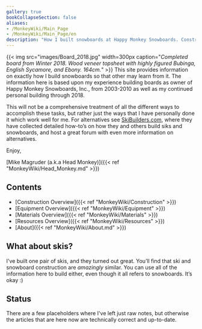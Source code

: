 ```yaml
---
gallery: true
bookCollapseSection: false
aliases:
- /MonkeyWiki/Main_Page
- /MonkeyWiki/Main_Page/en
description: "How I built snowboards at Happy Monkey Snowboards. Construction techniques, equipment, materials, etc."
---
```

{{< img src="images/Board_2018.jpg" width=300px caption="_Completed board from Winter 2018. Wood veneer topsheet with highly figured Bubinga, English Sycamore, and Ebony. 164cm._" >}} 
This site provides information on exactly how I build snowboards so that other may learn from it. 
The information here is based upon my experience building boards as owner of Happy Monkey Snowboards, Inc., from 2003-2010 as well as 
my continued personal building through 2018.

This will not be a comprehensive treatment of all the different ways to accomplish these tasks, but rather just the ways that I have 
personally done it which work well for me. For alternatives see [SkiBuilders.com](http://www.skibuilders.com), where they have collected 
detailed how-to’s on how they and others build siks and snowboards, and host a great forum with even more information on alternatives.

Enjoy,

[Mike Magruder (a.k.a Head Monkey)]({{< ref "MonkeyWiki/Head_Monkey.md" >}})

## Contents 
- [Construction Overview]({{< ref "MonkeyWiki/Construction" >}})
- [Equipment Overview]({{< ref "MonkeyWiki/Equipment" >}})
- [Materials Overview]({{< ref "MonkeyWiki/Materials" >}})
- [Resources Overview]({{< ref "MonkeyWiki/Resources" >}})
- [About]({{< ref "MonkeyWiki/About.md" >}})

## What about skis? 
I've built one pair of skis, and they turned out great. You’ll find that ski and snowboard construction are *amazingly* similar. 
You can use all of the information here to build either, even though it all refers to snowboards. It’s okay :)

## Status 
There are a few placeholders where I've left just raw notes, but otherwise the articles that are here now are technically 
correct and up-to-date.

